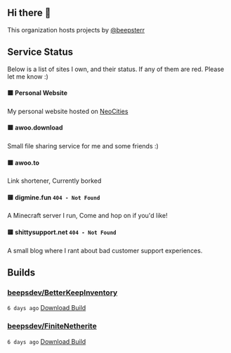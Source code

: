 ## Hi there 👋

This organization hosts projects by [@beepsterr](https://github.com/BeepSterr)
## Service Status
Below is a list of sites I own, and their status. 
If any of them are red. Please let me know :)


#### 🟩 Personal Website

My personal website hosted on [NeoCities](https://neocities.org/)
#### 🟩 awoo.download

Small file sharing service for me and some friends :)
#### 🟩 awoo.to

Link shortener, Currently borked
#### 🟨 digmine.fun `404 - Not Found`

A Minecraft server I run, Come and hop on if you'd like!
#### 🟨 shittysupport.net `404 - Not Found`

A small blog where I rant about bad customer support experiences.

## Builds
### [beepsdev/BetterKeepInventory](https://github.com/beepsdev/BetterKeepInventory)

`6 days ago` [Download Build](https://github.com/beepsdev/BetterKeepInventory/suites/6367660981/artifacts/230212322)
### [beepsdev/FiniteNetherite](https://github.com/beepsdev/FiniteNetherite)

`6 days ago` [Download Build](https://github.com/beepsdev/FiniteNetherite/suites/6362450050/artifacts/229833502)

